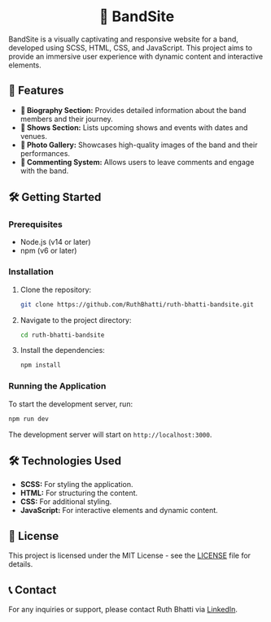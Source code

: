 <div align="center">
  <h1>🎸 BandSite</h1>
</div>

BandSite is a visually captivating and responsive website for a band, developed using SCSS, HTML, CSS, and JavaScript. This project aims to provide an immersive user experience with dynamic content and interactive elements.

## 🚀 Features

- **👤 Biography Section:** Provides detailed information about the band members and their journey.
- **🎤 Shows Section:** Lists upcoming shows and events with dates and venues.
- **📸 Photo Gallery:** Showcases high-quality images of the band and their performances.
- **💬 Commenting System:** Allows users to leave comments and engage with the band.

## 🛠️ Getting Started

### Prerequisites

- Node.js (v14 or later)
- npm (v6 or later)

### Installation

1. Clone the repository:
   ```bash
   git clone https://github.com/RuthBhatti/ruth-bhatti-bandsite.git
   ```
2. Navigate to the project directory:
   ```bash
   cd ruth-bhatti-bandsite
   ```
3. Install the dependencies:
   ```bash
   npm install
   ```

### Running the Application

To start the development server, run:
```bash
npm run dev
```
The development server will start on `http://localhost:3000`.

## 🛠️ Technologies Used

- **SCSS:** For styling the application.
- **HTML:** For structuring the content.
- **CSS:** For additional styling.
- **JavaScript:** For interactive elements and dynamic content.

## 📜 License

This project is licensed under the MIT License - see the [LICENSE](LICENSE) file for details.

## 📞 Contact

For any inquiries or support, please contact Ruth Bhatti via [LinkedIn](https://www.linkedin.com/in/ruth-bhatti/).

